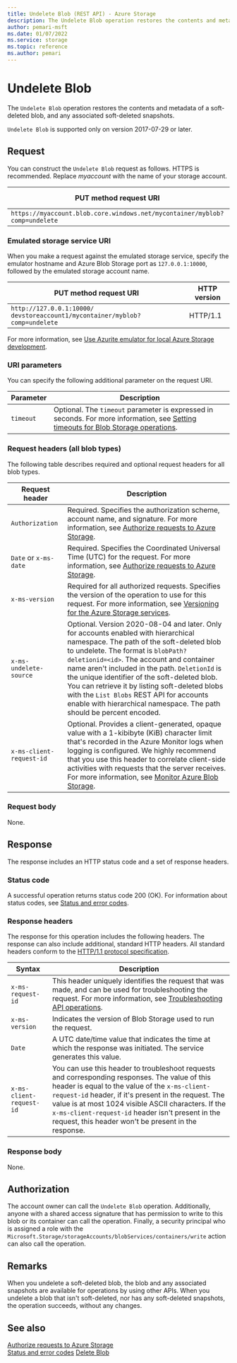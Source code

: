 ```yaml
---
title: Undelete Blob (REST API) - Azure Storage
description: The Undelete Blob operation restores the contents and metadata of a soft-deleted blob, and any associated soft-deleted snapshots.
author: pemari-msft
ms.date: 01/07/2022
ms.service: storage
ms.topic: reference
ms.author: pemari
---
```


# Undelete Blob

The `Undelete Blob` operation restores the contents and metadata of a soft-deleted blob, and any associated soft-deleted snapshots.

`Undelete Blob` is supported only on version 2017-07-29 or later.  
  
## Request  

You can construct the `Undelete Blob` request as follows. HTTPS is recommended. Replace *myaccount* with the name of your storage account.  
  
|PUT method request URI|HTTP version|  
|----------------------------|------------------|  
|`https://myaccount.blob.core.windows.net/mycontainer/myblob?comp=undelete`|HTTP/1.1|  
  
### Emulated storage service URI  

When you make a request against the emulated storage service, specify the emulator hostname and Azure Blob Storage port as `127.0.0.1:10000`, followed by the emulated storage account name.  
  
|PUT method request URI|HTTP version|  
|----------------------------|------------------|  
|`http://127.0.0.1:10000/ devstoreaccount1/mycontainer/myblob?comp=undelete`|HTTP/1.1|  
  
For more information, see [Use Azurite emulator for local Azure Storage development](/azure/storage/common/storage-use-azurite).  
  
### URI parameters  

You can specify the following additional parameter on the request URI.  
  
|Parameter|Description|  
|---------------|-----------------|  
|`timeout`|Optional. The `timeout` parameter is expressed in seconds. For more information, see [Setting timeouts for Blob Storage operations](Setting-Timeouts-for-Blob-Service-Operations.md).|  
  
### Request headers (all blob types)  

The following table describes required and optional request headers for all blob types.  
  
|Request header|Description|  
|--------------------|-----------------|  
|`Authorization`|Required. Specifies the authorization scheme, account name, and signature. For more information, see [Authorize requests to Azure Storage](authorize-requests-to-azure-storage.md).|  
|`Date` or `x-ms-date`|Required. Specifies the Coordinated Universal Time (UTC) for the request. For more information, see [Authorize requests to Azure Storage](authorize-requests-to-azure-storage.md).|  
|`x-ms-version`|Required for all authorized requests. Specifies the version of the operation to use for this request. For more information, see [Versioning for the Azure Storage services](Versioning-for-the-Azure-Storage-Services.md).|   
|`x-ms-undelete-source`|Optional. Version 2020-08-04 and later. Only for accounts enabled with hierarchical namespace. The path of the soft-deleted blob to undelete. The format is `blobPath?deletionid=<id>`. The account and container name aren't included in the path. `DeletionId` is the unique identifier of the soft-deleted blob. You can retrieve it by listing soft-deleted blobs with the `List Blobs` REST API for accounts enable with hierarchical namespace. The path should be percent encoded.| 
|`x-ms-client-request-id`|Optional. Provides a client-generated, opaque value with a 1-kibibyte (KiB) character limit that's recorded in the Azure Monitor logs when logging is configured. We highly recommend that you use this header to correlate client-side activities with requests that the server receives. For more information, see [Monitor Azure Blob Storage](/azure/storage/blobs/monitor-blob-storage).|
  
### Request body  

None.  
  
## Response  

The response includes an HTTP status code and a set of response headers.  
  
### Status code  

A successful operation returns status code 200 (OK). For information about status codes, see [Status and error codes](Status-and-Error-Codes2.md).  
  
### Response headers  

The response for this operation includes the following headers. The response can also include additional, standard HTTP headers. All standard headers conform to the [HTTP/1.1 protocol specification](https://go.microsoft.com/fwlink/?linkid=150478).  
  
|Syntax|Description|  
|------------|-----------------|  
|`x-ms-request-id`|This header uniquely identifies the request that was made, and can be used for troubleshooting the request. For more information, see [Troubleshooting API operations](Troubleshooting-API-Operations.md).|  
|`x-ms-version`|Indicates the version of Blob Storage used to run the request.|  
|`Date`|A UTC date/time value that indicates the time at which the response was initiated. The service generates this value.|  
|`x-ms-client-request-id`|You can use this header to troubleshoot requests and corresponding responses. The value of this header is equal to the value of the `x-ms-client-request-id` header, if it's present in the request. The value is at most 1024 visible ASCII characters. If the `x-ms-client-request-id` header isn't present in the request, this header won't be present in the response.|  
  
### Response body  

None.  
  
## Authorization  

The account owner can call the `Undelete Blob` operation. Additionally, anyone with a shared access signature that has permission to write to this blob or its container can call the operation. Finally, a security principal who is assigned a role with the `Microsoft.Storage/storageAccounts/blobServices/containers/write` action can also call the operation.  
  
## Remarks  

When you undelete a soft-deleted blob, the blob and any associated snapshots are available for operations by using other APIs. When you undelete a blob that isn't soft-deleted, nor has any soft-deleted snapshots, the operation succeeds, without any changes.
  
## See also  

[Authorize requests to Azure Storage](authorize-requests-to-azure-storage.md)   
[Status and error codes](Status-and-Error-Codes2.md)
[Delete Blob](Delete-Blob.md)